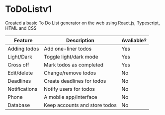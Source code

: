 # ToDoListv1
Created a basic To Do List generator on the web using React.js, Typescript, HTML and CSS

| Feature       | Description                  | Avaliable? |
| ------------- | ---------------------------- | ---------- |
| Adding todos  | Add one-liner todos          | Yes        |
| Light/Dark    | Toggle light/dark mode       | Yes        |
| Cross off     | Mark todos as completed      | Yes        |
| Edit/delete   | Change/remove todos          | No         |
| Deadlines     | Create deadlines for todos   | No         |
| Notifications | Notify users for todos       | No         |
| Phone         | A mobile app/interface       | No         |
| Database      | Keep accounts and store todos| No         |

